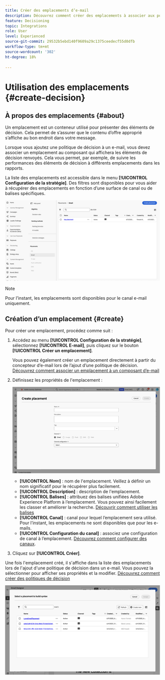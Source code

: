 ```yaml
---
title: Créer des emplacements d’e-mail
description: Découvrez comment créer des emplacements à associer aux politiques de décision dans les e-mails.
feature: Decisioning
topic: Integrations
role: User
level: Experienced
source-git-commit: 29532b5ebd140f9609a29c1375ceedecf55d0dfb
workflow-type: tm+mt
source-wordcount: '302'
ht-degree: 18%

---
```



# Utilisation des emplacements {#create-decision}

## À propos des emplacements {#about}

Un emplacement est un conteneur utilisé pour présenter des éléments de décision. Cela permet de s’assurer que le contenu d’offre approprié s’affiche au bon endroit dans votre message.

Lorsque vous ajoutez une politique de décision à un e-mail, vous devez associer un emplacement au composant qui affichera les éléments de décision renvoyés. Cela vous permet, par exemple, de suivre les performances des éléments de décision à différents emplacements dans les rapports.

La liste des emplacements est accessible dans le menu **[!UICONTROL Configuration de la stratégie]**. Des filtres sont disponibles pour vous aider à récupérer des emplacements en fonction d’une surface de canal ou de balises spécifiques.

![](assets/placements-list.png)

>[!NOTE]
>
>Pour l’instant, les emplacements sont disponibles pour le canal e-mail uniquement.

## Création d’un emplacement {#create}

Pour créer une emplacement, procédez comme suit :

1. Accédez au menu **[!UICONTROL Configuration de la stratégie]**, sélectionnez **[!UICONTROL E-mail]**, puis cliquez sur le bouton **[!UICONTROL Créer un emplacement]**.

   Vous pouvez également créer un emplacement directement à partir du concepteur d’e-mail lors de l’ajout d’une politique de décision. [Découvrez comment associer un emplacement à un composant d’e-mail](../experience-decisioning/create-decision.md#save)

1. Définissez les propriétés de l&#39;emplacement :

   ![](assets/placement-create.png)

   * **[!UICONTROL Nom]** : nom de l&#39;emplacement. Veillez à définir un nom significatif pour le récupérer plus facilement.
   * **[!UICONTROL Description]** : description de l&#39;emplacement.
   * **[!UICONTROL Balises]** : attribuez des balises unifiées Adobe Experience Platform à l’emplacement. Vous pouvez ainsi facilement les classer et améliorer la recherche. [Découvrir comment utiliser les balises](../start/search-filter-categorize.md#tags)
   * **[!UICONTROL Canal]** : canal pour lequel l’emplacement sera utilisé. Pour l’instant, les emplacements ne sont disponibles que pour les e-mails.
   * **[!UICONTROL Configuration du canal]** : associez une configuration de canal à l’emplacement. [Découvrez comment configurer des canaux](../configuration/channel-surfaces.md).

1. Cliquez sur **[!UICONTROL Créer]**.

Une fois l&#39;emplacement créé, il s&#39;affiche dans la liste des emplacements lors de l&#39;ajout d&#39;une politique de décision dans un e-mail. Vous pouvez la sélectionner pour afficher ses propriétés et la modifier. [Découvrez comment créer des politiques de décision](../experience-decisioning/create-decision.md)

![](assets/placement-list.png)
